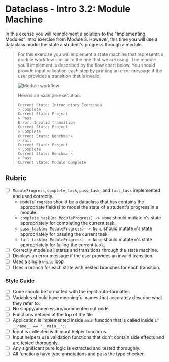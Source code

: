 # Dataclass - Intro 3.2: Module Machine

In this exerise you will reimplement a solution to the "Implementing Modules" intro exercise from Module 3. However, this time you will use a dataclass model the state a student's progress through a module.

> For this exercise you will implement a state machine that represents a module workflow similar to the one that we are using. The module you'll implement is described by the flow chart below. You should provide input validation each step by printing an error message if the user provides a transition that is invalid.
>
> ![Module workflow](workflow.png)
>
> Here is an example execution:
>
> ```
> Current State: Introductory Exercises
> > Complete
> Current State: Project
> > Pass
> Error: Invalid transition
> Current State: Project
> > Complete
> Current State: Benchmark
> > Fail
> Current State: Project
> > Complete
> Current State: Benchmark
> > Pass
> Current State: Module Complete
> ```

## Rubric

- [ ] `ModuleProgress`, `complete_task`, `pass_task`, and `fail_task` implemented and used correctly.
  - `ModuleProgress` should be a dataclass that has contains the appropriate field(s) to model the state of a student's progress in a module.
  - `complete_task(m: ModuleProgress) -> None` should mutate `m`'s state appropriately for completing the current task.
  - `pass_task(m: ModuleProgress) -> None` should mutate `m`'s state appropriately for passing the current task.
  - `fail_task(m: ModuleProgress) -> None` should mutate `m`'s state appropriately for failing the current task.
- [ ] Correctly models all states and transitions through the state machine.
- [ ] Displays an error message if the user provides an invalid transition.
- [ ] Uses a single `while` loop
- [ ] Uses a branch for each state with nested branches for each transition.

### Style Guide

- [ ] Code should be formatted with the replit auto-formatter.
- [ ] Variables should have meaningful names that accurately describe what they refer to.
- [ ] No sloppy/unnecessary/commented out code.
- [ ] Functions defined at the top of the file
- [ ] Application is implemented inside `main` function that is called inside `if __name__ == '__main__':`.
- [ ] Input is collected with input helper functions.
- [ ] Input helpers use validation functions that don't contain side effects and are tested thoroughly.
- [ ] Any significant pure logic is extracted and tested thoroughly.
- [ ] All functions have type annotations and pass the type checker.
